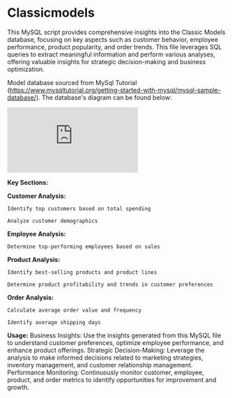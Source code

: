 # Classicmodels

This MySQL script provides comprehensive insights into the Classic Models database, focusing on key aspects such as customer behavior, employee performance, product popularity, and order trends. This file leverages SQL queries to extract meaningful information and perform various analyses, offering valuable insights for strategic decision-making and business optimization.

Model database sourced from MySql Tutorial (https://www.mysqltutorial.org/getting-started-with-mysql/mysql-sample-database/). The database's diagram can be found below:

![alt text](https://www.mysqltutorial.org/wp-content/uploads/2018/04/MySQL-Sample-Database-Diagram-PDF-A4.pdf)


**Key Sections:**

**Customer Analysis:**
  
    Identify top customers based on total spending
  
    Analyze customer demographics

**Employee Analysis:**

    Determine top-performing employees based on sales 
  
**Product Analysis:**

    Identify best-selling products and product lines
  
    Determine product profitability and trends in customer preferences
  
**Order Analysis:**

    Calculate average order value and frequency
  
    Identify average shipping days
  

**Usage:**
Business Insights: Use the insights generated from this MySQL file to understand customer preferences, optimize employee performance, and enhance product offerings.
Strategic Decision-Making: Leverage the analysis to make informed decisions related to marketing strategies, inventory management, and customer relationship management.
Performance Monitoring: Continuously monitor customer, employee, product, and order metrics to identify opportunities for improvement and growth.
